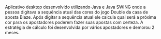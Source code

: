 Aplicativo desktop desenvolvido utilizando Java e Java SWING onde a pessoa digitava a sequência atual das cores do jogo Double da casa de aposta Blaze. 
Após digitar a sequência atual ele calcula qual será a próxima cor para os apostadores poderem fazer suas apostas com certeza. 
A estratégia de cálculo foi desenvolvida por vários apostadores e demorou 2 meses.

